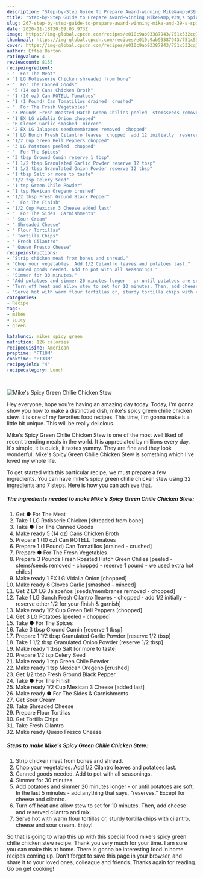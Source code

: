```yaml
---
description: "Step-by-Step Guide to Prepare Award-winning Mike&amp;#39;s Spicy Green Chilie Chicken Stew"
title: "Step-by-Step Guide to Prepare Award-winning Mike&amp;#39;s Spicy Green Chilie Chicken Stew"
slug: 267-step-by-step-guide-to-prepare-award-winning-mike-and-39-s-spicy-green-chilie-chicken-stew
date: 2020-11-18T20:09:03.973Z
image: https://img-global.cpcdn.com/recipes/e010c9ab93387943/751x532cq70/mikes-spicy-green-chilie-chicken-stew-recipe-main-photo.jpg
thumbnail: https://img-global.cpcdn.com/recipes/e010c9ab93387943/751x532cq70/mikes-spicy-green-chilie-chicken-stew-recipe-main-photo.jpg
cover: https://img-global.cpcdn.com/recipes/e010c9ab93387943/751x532cq70/mikes-spicy-green-chilie-chicken-stew-recipe-main-photo.jpg
author: Effie Barton
ratingvalue: 4
reviewcount: 8155
recipeingredient:
- "  For The Meat"
- "1 LG Rotisserie Chicken shreaded from bone"
- "  For The Canned Goods"
- "5 (14 oz) Cans Chicken Broth"
- "1 (10 oz) Can ROTELL Tomatoes"
- "1 (1 Pound) Can Tomatillos drained  crushed"
- "  For The Fresh Vegetables"
- "3 Pounds Fresh Roasted Hatch Green Chilies peeled  stemsseeds removed  chopped  reserve 1 pound  we used extra hot chiles"
- "1 EX LG Vidalia Onion chopped"
- "6 Cloves Garlic smashed  minced"
- "2 EX LG Jalapeos seedsmembranes removed  chopped"
- "1 LG Bunch Fresh Cilantro leaves  chopped  add 12 initially  reserve other 12 for your finish  garnish"
- "1/2 Cup Green Bell Peppers chopped"
- "3 LG Potatoes peeled  chopped"
- "  For The Spices"
- "3 tbsp Ground Cumin reserve 1 tbsp"
- "1 1/2 tbsp Granulated Garlic Powder reserve 12 tbsp"
- "1 1/2 tbsp Granulated Onion Powder reserve 12 tbsp"
- "1 tbsp Salt or more to taste"
- "1/2 tsp Celery Seed"
- "1 tsp Green Chile Powder"
- "1 tsp Mexican Oregeno crushed"
- "1/2 tbsp Fresh Ground Black Pepper"
- "  For The Finish"
- "1/2 Cup Mexican 3 Cheese added last"
- "  For The Sides  Garnishments"
- " Sour Cream"
- " Shreaded Cheese"
- " Flour Tortillas"
- " Tortilla Chips"
- " Fresh Cilantro"
- " Queso Fresco Cheese"
recipeinstructions:
- "Strip chicken meat from bones and shread."
- "Chop your vegetables. Add 1/2 Cilantro leaves and potatoes last."
- "Canned goods needed. Add to pot with all seasonings."
- "Simmer for 30 minutes."
- "Add potatoes and simmer 20 minutes longer - or until potatoes are soft. In the last 5 minutes - add anything that says, &#34;reserves.&#34; Except for cheese and cilantro."
- "Turn off heat and allow stew to set for 10 minutes. Then, add cheese and reserved cilantro and mix."
- "Serve hot with warm flour tortillas or, sturdy tortilla chips with cilantro, cheese and sour cream. Enjoy!"
categories:
- Recipe
tags:
- mikes
- spicy
- green

katakunci: mikes spicy green 
nutrition: 126 calories
recipecuisine: American
preptime: "PT18M"
cooktime: "PT33M"
recipeyield: "4"
recipecategory: Lunch

---
```



![Mike&#39;s Spicy Green Chilie Chicken Stew](https://img-global.cpcdn.com/recipes/e010c9ab93387943/751x532cq70/mikes-spicy-green-chilie-chicken-stew-recipe-main-photo.jpg)

Hey everyone, hope you're having an amazing day today. Today, I'm gonna show you how to make a distinctive dish, mike&#39;s spicy green chilie chicken stew. It is one of my favorites food recipes. This time, I'm gonna make it a little bit unique. This will be really delicious.

Mike&#39;s Spicy Green Chilie Chicken Stew is one of the most well liked of recent trending meals in the world. It is appreciated by millions every day. It's simple, it is quick, it tastes yummy. They are fine and they look wonderful. Mike&#39;s Spicy Green Chilie Chicken Stew is something which I've loved my whole life.




To get started with this particular recipe, we must prepare a few ingredients. You can have mike&#39;s spicy green chilie chicken stew using 32 ingredients and 7 steps. Here is how you can achieve that.

<!--inarticleads1-->

##### The ingredients needed to make Mike&#39;s Spicy Green Chilie Chicken Stew:

1. Get  ● For The Meat
1. Take 1 LG Rotisserie Chicken [shreaded from bone]
1. Take  ● For The Canned Goods
1. Make ready 5 (14 oz) Cans Chicken Broth
1. Prepare 1 (10 oz) Can ROTELL Tomatoes
1. Prepare 1 (1 Pound) Can Tomatillos [drained - crushed]
1. Prepare  ● For The Fresh Vegetables
1. Prepare 3 Pounds Fresh Roasted Hatch Green Chilies [peeled - stems/seeds removed - chopped - reserve 1 pound - we used extra hot chiles]
1. Make ready 1 EX LG Vidalia Onion [chopped]
1. Make ready 6 Cloves Garlic [smashed - minced]
1. Get 2 EX LG Jalapeños [seeds/membranes removed - chopped]
1. Take 1 LG Bunch Fresh Cilantro [leaves - chopped - add 1/2 initially - reserve other 1/2 for your finish &amp; garnish]
1. Make ready 1/2 Cup Green Bell Peppers [chopped]
1. Get 3 LG Potatoes [peeled - chopped]
1. Take  ● For The Spices
1. Take 3 tbsp Ground Cumin [reserve 1 tbsp]
1. Prepare 1 1/2 tbsp Granulated Garlic Powder [reserve 1/2 tbsp]
1. Take 1 1/2 tbsp Granulated Onion Powder [reserve 1/2 tbsp]
1. Make ready 1 tbsp Salt [or more to taste]
1. Prepare 1/2 tsp Celery Seed
1. Make ready 1 tsp Green Chile Powder
1. Make ready 1 tsp Mexican Oregeno [crushed]
1. Get 1/2 tbsp Fresh Ground Black Pepper
1. Take  ● For The Finish
1. Make ready 1/2 Cup Mexican 3 Cheese [added last]
1. Make ready  ● For The Sides &amp; Garnishments
1. Get  Sour Cream
1. Take  Shreaded Cheese
1. Prepare  Flour Tortillas
1. Get  Tortilla Chips
1. Take  Fresh Cilantro
1. Make ready  Queso Fresco Cheese




<!--inarticleads2-->

##### Steps to make Mike&#39;s Spicy Green Chilie Chicken Stew:

1. Strip chicken meat from bones and shread.
1. Chop your vegetables. Add 1/2 Cilantro leaves and potatoes last.
1. Canned goods needed. Add to pot with all seasonings.
1. Simmer for 30 minutes.
1. Add potatoes and simmer 20 minutes longer - or until potatoes are soft. In the last 5 minutes - add anything that says, &#34;reserves.&#34; Except for cheese and cilantro.
1. Turn off heat and allow stew to set for 10 minutes. Then, add cheese and reserved cilantro and mix.
1. Serve hot with warm flour tortillas or, sturdy tortilla chips with cilantro, cheese and sour cream. Enjoy!




So that is going to wrap this up with this special food mike&#39;s spicy green chilie chicken stew recipe. Thank you very much for your time. I am sure you can make this at home. There is gonna be interesting food in home recipes coming up. Don't forget to save this page in your browser, and share it to your loved ones, colleague and friends. Thanks again for reading. Go on get cooking!
